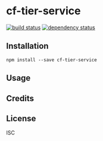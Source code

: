 # cf-tier-service



[![build status](https://secure.travis-ci.org//cf-tier-service.svg)](http://travis-ci.org//cf-tier-service)
[![dependency status](https://david-dm.org//cf-tier-service.svg)](https://david-dm.org//cf-tier-service)

## Installation

```
npm install --save cf-tier-service
```

## Usage

## Credits
[](https://github.com//)

## License

ISC
